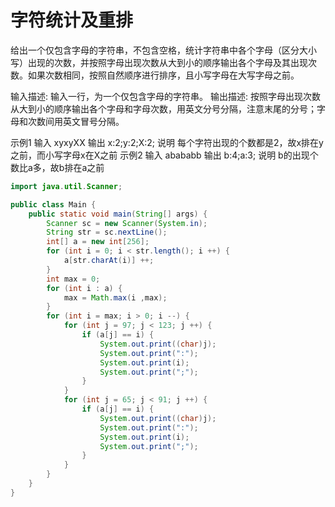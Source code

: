 # 字符统计及重排

给出一个仅包含字母的字符串，不包含空格，统计字符串中各个字母（区分大小写）出现的次数，并按照字母出现次数从大到小的顺序输出各个字母及其出现次数。如果次数相同，按照自然顺序进行排序，且小写字母在大写字母之前。

输入描述:
输入一行，为一个仅包含字母的字符串。
输出描述:
按照字母出现次数从大到小的顺序输出各个字母和字母次数，用英文分号分隔，注意末尾的分号；字母和次数间用英文冒号分隔。

示例1
输入
xyxyXX
输出
x:2;y:2;X:2;
说明
每个字符出现的个数都是2，故x排在y之前，而小写字母x在X之前
示例2
输入
abababb
输出
b:4;a:3;
说明
b的出现个数比a多，故b排在a之前

```java
import java.util.Scanner;

public class Main {
    public static void main(String[] args) {
        Scanner sc = new Scanner(System.in);
        String str = sc.nextLine();
        int[] a = new int[256];
        for (int i = 0; i < str.length(); i ++) {
            a[str.charAt(i)] ++;
        }
        int max = 0;
        for (int i : a) {
            max = Math.max(i ,max);
        }
        for (int i = max; i > 0; i --) {
            for (int j = 97; j < 123; j ++) {
                if (a[j] == i) {
                    System.out.print((char)j);
                    System.out.print(":");
                    System.out.print(i);
                    System.out.print(";");
                }
            }
            for (int j = 65; j < 91; j ++) {
                if (a[j] == i) {
                    System.out.print((char)j);
                    System.out.print(":");
                    System.out.print(i);
                    System.out.print(";");
                }
            }
        }
    }
}

```

